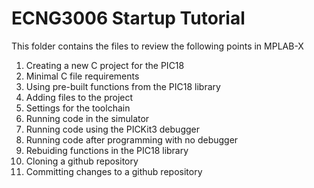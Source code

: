 # ECNG3006 Startup Tutorial  

This folder contains the files to review the following points in MPLAB-X  
1. Creating a new C project for the PIC18  
2. Minimal C file requirements  
3. Using pre-built functions from the PIC18 library   
4. Adding files to the project  
5. Settings for the toolchain  
6. Running code in the simulator  
7. Running code using the PICKit3 debugger  
8. Running code after programming with no debugger  
9. Rebuiding functions in the PIC18 library  
10. Cloning a github repository  
11. Committing changes to a github repository  
